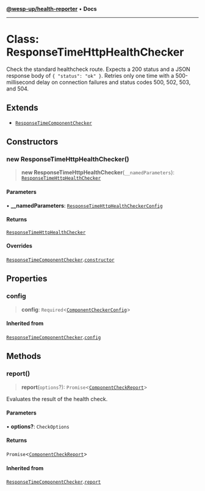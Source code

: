 [**@wesp-up/health-reporter**](../README.md) • **Docs**

***

# Class: ResponseTimeHttpHealthChecker

Check the standard healthcheck route. Expects a 200 status and a JSON
response body of `{ "status": "ok" }`. Retries only one time with a
500-millisecond delay on connection failures and status codes 500, 502, 503,
and 504.

## Extends

- [`ResponseTimeComponentChecker`](ResponseTimeComponentChecker.md)

## Constructors

### new ResponseTimeHttpHealthChecker()

> **new ResponseTimeHttpHealthChecker**(`__namedParameters`): [`ResponseTimeHttpHealthChecker`](ResponseTimeHttpHealthChecker.md)

#### Parameters

• **\_\_namedParameters**: [`ResponseTimeHttpHealthCheckerConfig`](../interfaces/ResponseTimeHttpHealthCheckerConfig.md)

#### Returns

[`ResponseTimeHttpHealthChecker`](ResponseTimeHttpHealthChecker.md)

#### Overrides

[`ResponseTimeComponentChecker`](ResponseTimeComponentChecker.md).[`constructor`](ResponseTimeComponentChecker.md#constructors)

## Properties

### config

> **config**: `Required`\<[`ComponentCheckerConfig`](../interfaces/ComponentCheckerConfig.md)\>

#### Inherited from

[`ResponseTimeComponentChecker`](ResponseTimeComponentChecker.md).[`config`](ResponseTimeComponentChecker.md#config)

## Methods

### report()

> **report**(`options`?): `Promise`\<[`ComponentCheckReport`](../interfaces/ComponentCheckReport.md)\>

Evaluates the result of the health check.

#### Parameters

• **options?**: `CheckOptions`

#### Returns

`Promise`\<[`ComponentCheckReport`](../interfaces/ComponentCheckReport.md)\>

#### Inherited from

[`ResponseTimeComponentChecker`](ResponseTimeComponentChecker.md).[`report`](ResponseTimeComponentChecker.md#report)
